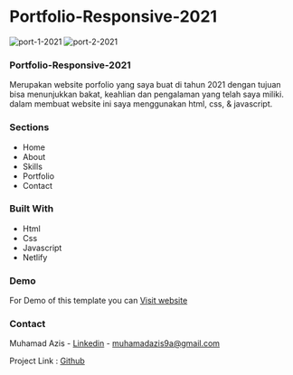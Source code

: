 # Portfolio-Responsive-2021
![port-1-2021](https://user-images.githubusercontent.com/88225954/176645069-5b90eb3f-7cf7-473b-a945-ba8514d80101.png)
![port-2-2021](https://user-images.githubusercontent.com/88225954/176645086-9b8c451e-62ce-4754-9d4c-ee45327e4e6b.png)

### Portfolio-Responsive-2021

Merupakan website porfolio yang saya buat di tahun 2021 dengan tujuan bisa menunjukkan bakat, keahlian dan pengalaman yang telah saya miliki. dalam membuat website ini saya menggunakan html, css, & javascript.

### Sections
- Home
- About
- Skills
- Portfolio
- Contact

### Built With
- Html
- Css
- Javascript
- Netlify

### Demo
For Demo of this template you can [Visit website](https://muhamadazis32.netlify.app/)

### Contact

Muhamad Azis - [Linkedin](https://www.linkedin.com/in/muhamadazis32/) - muhamadazis9a@gmail.com

Project Link : [Github](https://github.com/muhamadAzis32/Portfolio-Responsive-2021)


